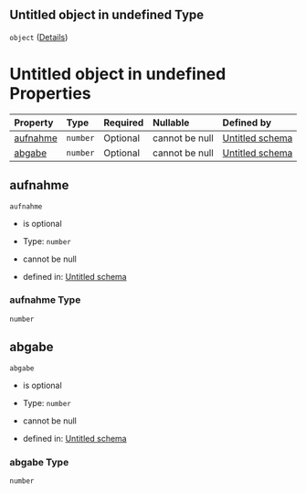 ## Untitled object in undefined Type

`object` ([Details](nennleistung.md))

# Untitled object in undefined Properties

| Property              | Type     | Required | Nullable       | Defined by                                                                                                                                                                             |
| :-------------------- | :------- | :------- | :------------- | :------------------------------------------------------------------------------------------------------------------------------------------------------------------------------------- |
| [aufnahme](#aufnahme) | `number` | Optional | cannot be null | [Untitled schema](nennleistung-properties-aufnahme.md "https://raw.githubusercontent.com/conuti-gmbh/bo4e-schema/master/schemas/v1/com/Nennleistung.schema.json#/properties/aufnahme") |
| [abgabe](#abgabe)     | `number` | Optional | cannot be null | [Untitled schema](nennleistung-properties-abgabe.md "https://raw.githubusercontent.com/conuti-gmbh/bo4e-schema/master/schemas/v1/com/Nennleistung.schema.json#/properties/abgabe")     |

## aufnahme



`aufnahme`

*   is optional

*   Type: `number`

*   cannot be null

*   defined in: [Untitled schema](nennleistung-properties-aufnahme.md "https://raw.githubusercontent.com/conuti-gmbh/bo4e-schema/master/schemas/v1/com/Nennleistung.schema.json#/properties/aufnahme")

### aufnahme Type

`number`

## abgabe



`abgabe`

*   is optional

*   Type: `number`

*   cannot be null

*   defined in: [Untitled schema](nennleistung-properties-abgabe.md "https://raw.githubusercontent.com/conuti-gmbh/bo4e-schema/master/schemas/v1/com/Nennleistung.schema.json#/properties/abgabe")

### abgabe Type

`number`
